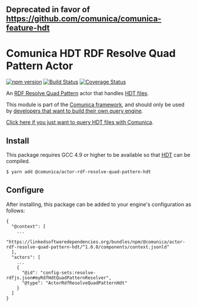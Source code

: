 ## Deprecated in favor of https://github.com/comunica/comunica-feature-hdt

# Comunica HDT RDF Resolve Quad Pattern Actor

[![npm version](https://badge.fury.io/js/%40comunica%2Factor-rdf-resolve-quad-pattern-hdt.svg)](https://www.npmjs.com/package/@comunica/actor-rdf-resolve-quad-pattern-hdt)
[![Build Status](https://travis-ci.org/comunica/comunica-actor-rdf-resolve-quad-pattern-hdt.svg?branch=master)](https://travis-ci.org/comunica/comunica-actor-rdf-resolve-quad-pattern-hdt)
[![Coverage Status](https://coveralls.io/repos/github/comunica/comunica-actor-rdf-resolve-quad-pattern-hdt/badge.svg?branch=master)](https://coveralls.io/github/comunica/comunica-actor-rdf-resolve-quad-pattern-hdt?branch=master)

An [RDF Resolve Quad Pattern](https://github.com/comunica/comunica/tree/master/packages/bus-rdf-resolve-quad-pattern) actor that handles [HDT files](http://www.rdfhdt.org/).

This module is part of the [Comunica framework](https://github.com/comunica/comunica),
and should only be used by [developers that want to build their own query engine](https://comunica.dev/docs/modify/).

[Click here if you just want to query HDT files with Comunica](https://comunica.dev/docs/query/advanced/hdt/).

## Install

This package requires GCC 4.9 or higher to be available so that [HDT](http://www.rdfhdt.org/) can be compiled.

```bash
$ yarn add @comunica/actor-rdf-resolve-quad-pattern-hdt
```

## Configure

After installing, this package can be added to your engine's configuration as follows:
```text
{
  "@context": [
    ...
    "https://linkedsoftwaredependencies.org/bundles/npm/@comunica/actor-rdf-resolve-quad-pattern-hdt/^1.0.0/components/context.jsonld"  
  ],
  "actors": [
    ...
    {
      "@id": "config-sets:resolve-rdfjs.json#myRdfHdtQuadPatternResolver",
      "@type": "ActorRdfResolveQuadPatternHdt"
    }
  ]
}
```
